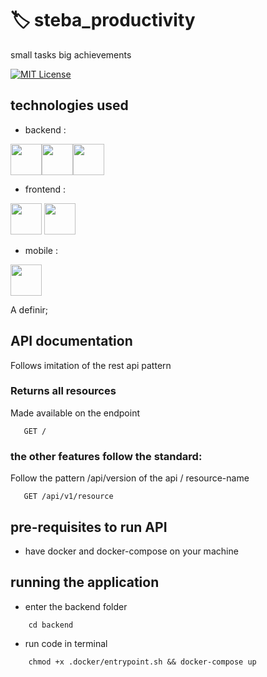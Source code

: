 # :label: steba_productivity

small tasks big achievements

[![MIT License](https://img.shields.io/badge/License-MIT-green.svg)]()

## technologies used

- backend :

<img height="50" src="https://user-images.githubusercontent.com/25181517/183568594-85e280a7-0d7e-4d1a-9028-c8c2209e073c.png"><img height="50" src="https://user-images.githubusercontent.com/25181517/183859966-a3462d8d-1bc7-4880-b353-e2cbed900ed6.png"><img height="50" src="https://user-images.githubusercontent.com/25181517/117207330-263ba280-adf4-11eb-9b97-0ac5b40bc3be.png">

- frontend :

<img height="50" src="https://user-images.githubusercontent.com/25181517/183897015-94a058a6-b86e-4e42-a37f-bf92061753e5.png">
<img height="50" src="https://user-images.githubusercontent.com/25181517/187896150-cc1dcb12-d490-445c-8e4d-1275cd2388d6.png">

- mobile :

<img height="50" src="https://user-images.githubusercontent.com/25181517/183897015-94a058a6-b86e-4e42-a37f-bf92061753e5.png">

A definir;

## API documentation

Follows imitation of the rest api pattern

### Returns all resources

Made available on the endpoint

```http
   GET /
```

### the other features follow the standard:

Follow the pattern /api/version of the api / resource-name

```http
   GET /api/v1/resource
```

## pre-requisites to run API

- have docker and docker-compose on your machine

## running the application

- enter the backend folder

```
    cd backend
```

- run code in terminal

```
    chmod +x .docker/entrypoint.sh && docker-compose up
```
